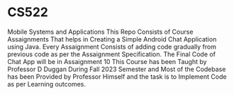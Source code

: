 # CS522
 Mobile Systems and Applications
 This Repo Consists of Course Assaignments That helps in Creating a Simple Android Chat Application using Java.
 Every Assaignment Consists of adding code gradually from previous code as per the Assaignment Specification.
 The Final Code of Chat App will be in Assaignment 10
 This Course has been Taught by Professor D Duggan During Fall 2023 Semester and Most of the Codebase has been Provided by Professor Himself and the task is to Implement
 Code as per Learning outcomes.
